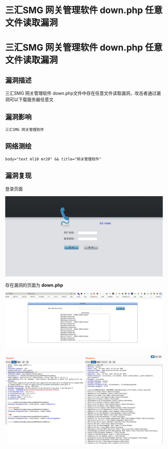 # 三汇SMG 网关管理软件 down.php 任意文件读取漏洞

# 三汇SMG 网关管理软件 down.php 任意文件读取漏洞

## 漏洞描述

三汇SMG 网关管理软件 down.php文件中存在任意文件读取漏洞，攻击者通过漏洞可以下载服务器任意文

## 漏洞影响

```
三汇SMG 网关管理软件
```

## 网络测绘

```
body="text ml10 mr20" && title="网关管理软件"
```

## 漏洞复现

登录页面

![img](/images/202203180949105.png)

存在漏洞的页面为 **down.php**

![img](/images/202203180949106.png)

![img](/images/202203180949107.png)

